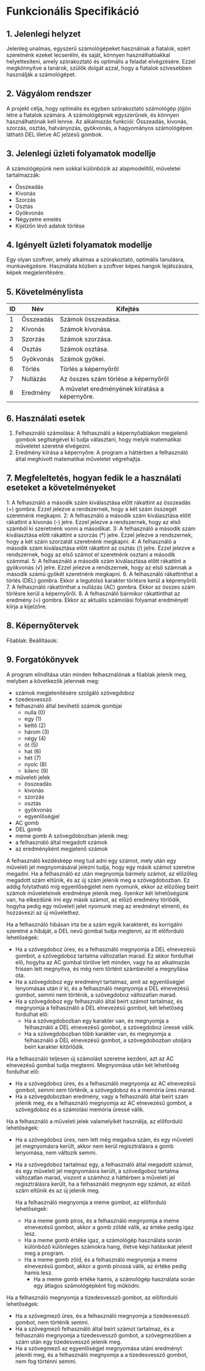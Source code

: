 # Funkcionális Specifikáció
## 1. Jelenlegi helyzet

Jelenleg unalmas, egyszerű számológépeket használnak a fiatalok, ezért szeretnénk ezeket lecserélni, és saját, könnyen használhatóakkal helyettesíteni, amely
szórakoztató és optimális a feladat elvégzésére. Ezzel megkönnyítve a tanárok, szülők dolgát azzal, hogy a fiatalok szívesebben használják a számológépet.

## 2. Vágyálom rendszer

A projekt célja, hogy optimális és egyben szórakoztató számológép jöjjön létre a fiatalok számára. A számológépnek egyszerűnek, és könnyen használhatónak kell
lennie. Az alkalmazás funkciói: Összeadás, kivonás, szorzás, osztás, hatványozás, gyökvonás, a hagyományos számológépen látható DEL illetve AC jelzésű gombok.

## 3. Jelenlegi üzleti folyamatok modellje

A számológépünk nem sokkal különbözik az alapmodelltől, műveletei tartalmazzák:

-   Összeadás
-   Kivonás
-   Szorzás
-   Osztás
-   Gyökvonás
-   Négyzetre emelés
- 	Kijelzőn lévő adatok törlése

## 4. Igényelt üzleti folyamatok modellje

Egy olyan szoftver, amely alkalmas a szórakoztató, optimális tanulásra, munkavégzésre. Használata közben a szoftver képes hangok lejátszására, képek
megjelenítésére.

## 5. Követelménylista

| ID  | Név | Kifejtés |
| ------------- | ------------- | ------------- |
| 1  | Összeadás  | Számok összeadása. |
| 2  | Kivonás  | Számok kivonása. |
| 3  | Szorzás  | Számok szorzása. |
| 4  | Osztás  | Számok osztása. |
| 5  | Gyökvonás | Számok gyökei. |
| 6  | Törlés  | Törlés a képernyőről |
| 7  | Nullázás | Az összes szám törlése a képernyőről |
| 8  | Eredmény | A művelet eredményének kiíratása a képernyőre. |

## 6. Használati esetek

1. Felhasználó számolása: A felhasználó a képernyőablakon megjelenő gombok segítségével ki tudja választani, hogy melyik matematikai műveletet szeretné elvégezni.
2. Eredmény kiírása a képernyőre: A program a háttérben a felhasználó által meghívott matematikai műveletet végrehajtja.

## 7. Megfeleltetés, hogyan fedik le a használati eseteket a követelményeket

1: A felhasználó a második szám kiválasztása előtt rákattint az összeadás (+) gombra. Ezzel jelezve a rendszernek, hogy a két szám összegét szeretnénk megkapni.
2: A felhasználó a második szám kiválasztása előtt rákattint a kivonás (-) jelre. Ezzel jelezve a rendszernek, hogy az első számból ki szeretnénk vonni a másodikat.
3: A felhasználó a második szám kiválasztása előtt rákattint a szorzás (*) jelre. Ezzel jelezve a rendszernek, hogy a két szám szorzatát szeretnénk megkapni.
4: A felhasználó a második szám kiválasztása előtt rákattint az osztás (/) jelre. Ezzel jelezve a rendszernek, hogy az első számot el szeretnénk osztani a második számmal.
5: A felhasználó a második szám kiválasztása előtt rákattint a gyökvonás (√) jelre. Ezzel jelezve a rendszernek, hogy az első számnak a második számú gyökét szeretnénk megkapni.
6. A felhasználó rákattinthat a törlés (DEL) gombra. Ekkor a legutolsó karakter törlésre kerül a képrenyőről.
7. A felhasználó rákattinthat a nullázás (AC) gombra. Ekkor az összes szám törlésre kerül a képernyőről.
8. A felhasználó bármikor rákattinthat az eredmény (=) gombra. Ekkor az aktuális számolási folyamat eredményét kiírja a kijelzőre.

## 8. Képernyőtervek

Főablak:
Beállítások:

## 9. Forgatókönyvek

A program elindítása után minden felhasználónak a főablak jelenik meg, melyben a következők jelennek meg:
* számok megjelenitésére szolgáló szövegdoboz
* tizedesvessző
* felhasználó által bevihető számok gombjai
  *  nulla (0)
  *  egy (1)
  *  kettő (2)
  *  három (3)
  *  négy (4)
  *  öt (5)
  *  hat (6)
  *  hét (7)
  *  nyolc (8)
  *  kilenc (9)
* műveleti jelek
  * összeadás
  * kivonás
  * szorzás
  * osztás
  * gyökvonás
  * egyenlőségjel
* AC gomb
* DEL gomb
* meme gomb
A szövegdobozban jelenik meg:
* a felhasználó által megadott számok
* az eredményként megjelenő számok

A felhasználó kezdésképp meg tud adni egy számot, mely után egy műveleti jel megnyomásával jelezni tudja, hogy egy másik számot szeretne megadni.
Ha a felhasználó ez után megnyomja bármely számot, az előzőleg megadott szám eltűnik, és az új szám jelenik meg a szövegdobozban.
Ez addig folytatható míg egyenlőségjelet nem nyomunk, ekkor az előzőleg beírt számok műveleteinek eredménye jelenik meg.
ilyenkor két lehetőségünk van, ha elkezdünk írni egy másik számot, az előző eredmény törlődik, hogyha pedig egy műveleti jelet nyomunk meg az eredményt elmenti, és hozzáveszi az új művelethez.

Ha a felhasználó hibásan írta be a szám egyik karakterét, és korrigálni szeretné a hibáját, a DEL nevű gombal tudja megtenni, az itt előforduló lehetőségek:
* Ha a szövegdoboz üres, és a felhasználó megnyomja a DEL elnevezésű gombot, a szövegdoboz tartalma változatlan marad. Ez akkor fordulhat elő, hogyha az AC gombal törölve lett minden,
   vagy ha az alkalmazás frissen lett megnyitva, és még nem történt számbevitel a megnyílása óta.
* Ha a szövegdoboz egy eredményt tartalmaz, amit az egyenlőségjel lenyomásas után ír ki, és a felhasználó megnyomja a DEL elnevezésű gombot, semmi nem történik, a szövegdoboz változatlan marad.
* Ha a szövegdoboz egy felhasználó által beírt számot tartalmaz, és megnyomja a felhasználó a DEL elnevezésű gombot, két lehetőség fordulhat elő:
  * Ha a szövegdobozban egy karakter van, és megnyomja a felhasználó a DEL elnevezésű gombot, a szövegdoboz üressé válik.
  * Ha a szövegdobozban több karakter van, és megnyomja a felhasználó a DEL elnevezésű gombot, a szövegdobozban utoljára beírt karakter kitörlődik.

 Ha a felhasználó teljesen új számolást szeretne kezdeni, azt az AC elnevezésű gombal tudja megtenni. Megnyomása után két lehetőség fordulhat elő:
 * Ha a szövegdoboz üres, és a felhasználó megnyomja az AC elnevezésű gombot, semmi sem történik, a szövegdoboz és a memória üres marad.
 * Ha a szövegdobozban eredmény, vagy a felhasználó által beírt szám jelenik meg, és a felhasználó megnyomja az AC elnevezésű gombot, a szövegdoboz és a számolási memória üressé válik.

Ha a felhasználó a műveleti jelek valamelyikét használja, az előforduló lehetőségek:
* Ha a szövegdoboz üres, nem lett még megadva szám, és egy műveleti jel megnyomásra került,  akkor nem kerül regisztrálásra a gomb lenyomása, nem változik semmi.
* Ha a szövegdoboz tartalmaz egy, a felhasználó által megadott számot, és egy műveleti jel megnyomásra került, a szövedgoboz tartalma változatlan marad,
  viszont a számhoz a háttérben a műveleti jel regisztrálásra került, ha a felhasználó megnyom egy számot, az előző szám eltűnik és az új jelenik meg.

  Ha a felhasználó megnyomja a meme gombot, az előforduló lehetőségek:
  * Ha a meme gomb piros, és a felhasználó megnyomja a meme elnevezésű gombot, akkor a gomb zöldé válik, az értéke pedig igaz lesz.
   * Ha a meme gomb értéke igaz, a számológép használata során különböző különleges számokra hang, illetve képi hatásokat jelenít meg a program.
  * Ha a meme gomb zöld, és a felhasználó megnyomja a meme elnevezésű gombot, akkor a gomb pirossá válik, az értéke pedig hamis lesz.
     * Ha a meme gomb értéke hamis, a számológép használata során egy átlagos számológépként fog működni.

Ha a felhasználó megnyomja a tizedesvessző gombot, az előforduló lehetőségek:
* Ha a szövegmező üres, és a felhasználó megnyomja a tizedesvessző gombot, nem történik semmi.
* Ha a szövegmező felhasználó által beírt számot tartalmaz, és a felhasználó megnyomja a tizedesvessző gombot, a szövegmezőben a szám után egy tizedesvessző jelenik meg.
* Ha a szövegmező az egyenlőségjel megnyomása utáni eredményt jeleníti meg, és a felhasználó megnyomja a a tizedesvessző gombot, nem fog történni semmi.








